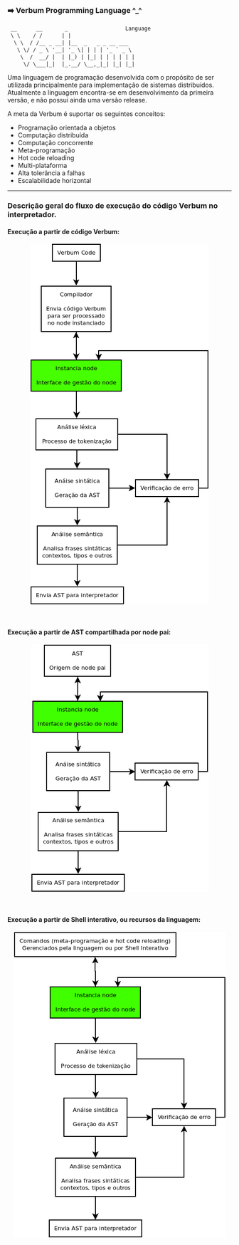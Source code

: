 ### :arrow_right: Verbum Programming Language ^_^

```
 __      __       _                  Language
 \ \    / /      | |                    
  \ \  / /__ _ __| |__  _   _ _ __ ___  
   \ \/ / _ \ '__| '_ \| | | | '_ ` _ \ 
    \  /  __/ |  | |_) | |_| | | | | | |
     \/ \___|_|  |_.__/ \__,_|_| |_| |_|
```

Uma linguagem de programação desenvolvida com o propósito de ser utilizada principalmente para implementação de sistemas distribuídos.
Atualmente a linguagem encontra-se em desenvolvimento da primeira versão, e não possui ainda uma versão release.

A meta da Verbum é suportar os seguintes conceitos:

- Programação orientada a objetos
- Computação distribuída
- Computação concorrente
- Meta-programação
- Hot code reloading
- Multi-plataforma
- Alta tolerância a falhas
- Escalabilidade horizontal

---

### Descrição geral do fluxo de execução do código Verbum no interpretador.

#### Execução a partir de código Verbum:
<p align="center">
    <img src="extras/images/fluxo-1.png" />
</p>

<br>

#### Execução a partir de AST compartilhada por node pai:
<p align="center">
    <img src="extras/images/fluxo-2.png" />
</p>

<br>

#### Execução a partir de Shell interativo, ou recursos da linguagem:
<p align="center">
    <img src="extras/images/fluxo-3.png" />
</p>



